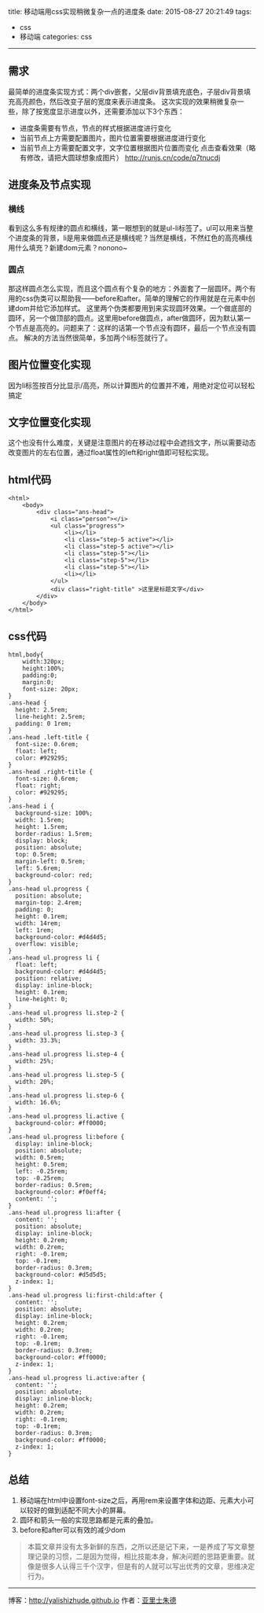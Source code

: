 title: 移动端用css实现稍微复杂一点的进度条
date: 2015-08-27 20:21:49
tags:
- css
- 移动端
categories: css
---

## 需求
最简单的进度条实现方式：两个div嵌套，父层div背景填充底色，子层div背景填充高亮颜色，然后改变子层的宽度来表示进度条。
这次实现的效果稍微复杂一些，除了按宽度显示进度以外，还需要添加以下3个东西：
+ 进度条需要有节点，节点的样式根据进度进行变化
+ 当前节点上方需要配置图片，图片位置需要根据进度进行变化
+ 当前节点上方需要配置文字，文字位置根据图片位置而变化
点击查看效果（略有修改，请把大圆球想象成图片）
http://runjs.cn/code/q7tnucdj
<!-- more -->
## 进度条及节点实现
### 横线
看到这么多有规律的圆点和横线，第一眼想到的就是ul-li标签了。ul可以用来当整个进度条的背景，li是用来做圆点还是横线呢？当然是横线，不然红色的高亮横线用什么填充？新建dom元素？nonono~

### 圆点
那这样圆点怎么实现，而且这个圆点有个复杂的地方：外面套了一层圆环。两个有用的css伪类可以帮助我——before和after。简单的理解它的作用就是在元素中创建dom并给它添加样式。
这里两个伪类都要用到来实现圆环效果。一个做底部的圆环，另一个做顶部的圆点。这里用before做圆点，after做圆环，因为默认第一个节点是高亮的。问题来了：这样的话第一个节点没有圆环，最后一个节点没有圆点。
解决的方法当然很简单，多加两个li标签就行了。

## 图片位置变化实现
因为li标签按百分比显示/高亮，所以计算图片的位置并不难，用绝对定位可以轻松搞定

## 文字位置变化实现
这个也没有什么难度，关键是注意图片的在移动过程中会遮挡文字，所以需要动态改变图片的左右位置，通过float属性的left和right值即可轻松实现。

## html代码
    <html>
        <body>
            <div class="ans-head">
                <i class="person"></i>
                <ul class="progress">
                    <li></li>
                    <li class="step-5 active"></li>
                    <li class="step-5 active"></li>
                    <li class="step-5"></li>
                    <li class="step-5"></li>
                    <li class="step-5"></li>
                    <li></li>
                </ul> 
                <div class="right-title" >这里是标题文字</div>
            </div>
        </body>
    </html>

## css代码
    html,body{
        width:320px;
        height:100%;
        padding:0;
        margin:0;
        font-size: 20px;
    }
    .ans-head {
      height: 2.5rem;
      line-height: 2.5rem;
      padding: 0 1rem;
    }
    .ans-head .left-title {
      font-size: 0.6rem;
      float: left;
      color: #929295;
    }
    .ans-head .right-title {
      font-size: 0.6rem;
      float: right;
      color: #929295;
    }
    .ans-head i {
      background-size: 100%;
      width: 1.5rem;
      height: 1.5rem; 
      border-radius: 1.5rem;
      display: block;
      position: absolute;
      top: 0.5rem;
      margin-left: 0.5rem;
      left: 5.6rem; 
      background-color: red;
    }
    .ans-head ul.progress {
      position: absolute;
      margin-top: 2.4rem;
      padding: 0;
      height: 0.1rem;
      width: 14rem;
      left: 1rem;
      background-color: #d4d4d5;
      overflow: visible;
    }
    .ans-head ul.progress li {
      float: left;
      background-color: #d4d4d5;
      position: relative;
      display: inline-block;
      height: 0.1rem;
      line-height: 0;
    }
    .ans-head ul.progress li.step-2 {
      width: 50%;
    }
    .ans-head ul.progress li.step-3 {
      width: 33.3%;
    }
    .ans-head ul.progress li.step-4 {
      width: 25%;
    }
    .ans-head ul.progress li.step-5 {
      width: 20%;
    }
    .ans-head ul.progress li.step-6 {
      width: 16.6%;
    }
    .ans-head ul.progress li.active {
      background-color: #ff0000;
    }
    .ans-head ul.progress li:before {
      display: inline-block;
      position: absolute;
      width: 0.5rem;
      height: 0.5rem;
      left: -0.25rem;
      top: -0.25rem;
      border-radius: 0.5rem;
      background-color: #f0eff4;
      content: '';
    }
    .ans-head ul.progress li:after {
      content: '';
      position: absolute;
      display: inline-block;
      height: 0.2rem;
      width: 0.2rem;
      right: -0.1rem;
      top: -0.1rem;
      border-radius: 0.3rem;
      background-color: #d5d5d5;
      z-index: 1;
    }
    .ans-head ul.progress li:first-child:after {
      content: '';
      position: absolute;
      display: inline-block;
      height: 0.2rem;
      width: 0.2rem;
      right: -0.1rem;
      top: -0.1rem;
      border-radius: 0.3rem;
      background-color: #ff0000;
      z-index: 1;
    }
    .ans-head ul.progress li.active:after {
      content: '';
      position: absolute;
      display: inline-block;
      height: 0.2rem;
      width: 0.2rem;
      right: -0.1rem;
      top: -0.1rem;
      border-radius: 0.3rem;
      background-color: #ff0000;
      z-index: 1;
    }

## 总结
1. 移动端在html中设置font-size之后，再用rem来设置字体和边距、元素大小可以较好的做到适配不同大小的屏幕。
2. 圆环和箭头一般的实现思路都是元素的叠加。
3. before和after可以有效的减少dom

>本篇文章并没有太多新鲜的东西，之所以还是记下来，一是养成了写文章整理记录的习惯，二是因为觉得，相比技能本身，解决问题的思路更重要。就像是很多人认得三千个汉字，但是有的人就可以写出优秀的文章，思维决定行为。

- - - 
博客：http://yalishizhude.github.io
作者：[亚里士朱德](http://yalishizhude.github.io/about/)